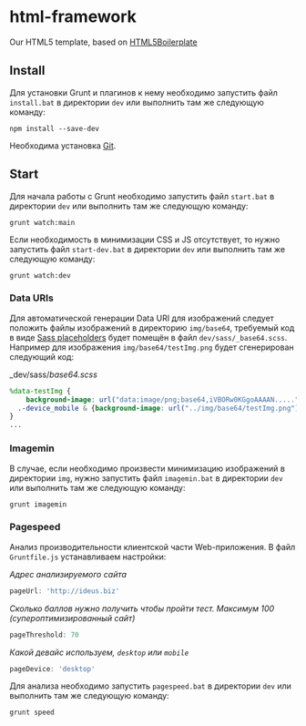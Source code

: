# html-framework

Our HTML5 template, based on [HTML5Boilerplate](https://github.com/h5bp/html5-boilerplate)

## Install

Для установки Grunt и плагинов к нему необходимо запустить файл `install.bat` в директории `dev` или выполнить там же следующую команду:

```shell
npm install --save-dev
```
Необходима установка [Git](http://git-scm.com/download).

## Start

Для начала работы с Grunt необходимо запустить файл `start.bat` в директории `dev` или выполнить там же следующую команду:

```shell
grunt watch:main
```

Если необходимость в минимизации CSS и JS отсутствует, то нужно запустить файл `start-dev.bat` в директории `dev` или выполнить там же следующую команду:

```shell
grunt watch:dev
```

### Data URIs

Для автоматической генерации Data URI для изображений следует положить файлы изображений в директорию `img/base64`, требуемый код в виде [Sass placeholders](http://sass-lang.com/docs/yardoc/file.SASS_REFERENCE.html#placeholder_selectors_) будет помещён в файл `dev/sass/_base64.scss`. Например для изображения `img/base64/testImg.png` будет сгенерирован следующий код:

_dev/sass/_base64.scss_
```scss
%data-testImg {
	background-image: url("data:image/png;base64,iVBORw0KGgoAAAAN.....") !important;
  .-device_mobile & {background-image: url("../img/base64/testImg.png") !important;}
}
...
```

### Imagemin

В случае, если необходимо произвести минимизацию изображений в директории `img`, нужно запустить файл `imagemin.bat` в директории `dev` или выполнить там же следующую команду:

```shell
grunt imagemin
```


### Pagespeed

Анализ производительности клиентской части Web-приложения. В файл `Gruntfile.js` устанавливаем настройки:

_Адрес анализируемого сайта_
```js
pageUrl: 'http://ideus.biz'
```

_Сколько баллов нужно получить чтобы пройти тест. Максимум 100 (супероптимизированный сайт)_
```js
pageThreshold: 70
```

_Какой девайс используем, `desktop` или `mobile`_
```js
pageDevice: 'desktop'
```

Для анализа необходимо запустить `pagespeed.bat` в директории `dev` или выполнить там же следующую команду:

```shell
grunt speed
```

